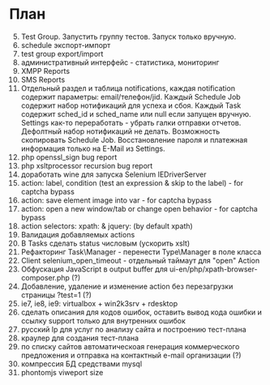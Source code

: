 План
====
5. Test Group. Запустить группу тестов. Запуск только вручную.
6. schedule экспорт-импорт
7. test group export/import
10. административный интерфейс - статистика, мониторинг
13. XMPP Reports
14. SMS Reports
15. Отдельный раздел и таблица notifications, каждая notification содержит параметры: email/телефон/jid. Каждый Schedule Job содержит
 набор нотификаций для успеха и сбоя. Каждый Task содержит sched_id и sched_name или null если запущен вручную. Settings как-то
 переработать - убрать галки отправки отчетов. Дефолтный набор нотификаций не делать. Возможность скопировать Schedule Job.
 Восстановление пароля и платежная информация только на E-Mail из Settings.
16. php openssl_sign bug report
17. php xsltprocessor recursion bug report
18. доработать wine для запуска Selenium IEDriverServer
19. action: label, condition (test an expression & skip to the label) - for captcha bypass
20. action: save element image into var - for captcha bypass
21. action: open a new window/tab or change open behavior - for captcha bypass
22. action selectors: xpath: & jquery: (by default xpath)
23. Валидация добавляемых actions
24. В Tasks сделать status числовым (ускорить xslt)
25. Рефакторинг Task\Manager - перенести Type\Manager в поле класса
26. Client selenium_open_timeout - отдельный таймаут для "open" Action
27. Обфускация JavaScript в output buffer для ui-en/php/xpath-browser-composer.php (?)
28. Добавление, удаление и изменение action без перезагрузки страницы ?test=1 (?)
29. ie7, ie8, ie9: virtualbox + win2k3srv + rdesktop
33. сделать описания для кодов ошибок, оставить вывод кода ошибки и ссылку support только для внутренних ошибок
34. русский lp для услуг по анализу сайта и построению тест-плана
35. краулер для создания тест-плана
36. по списку сайтов автоматическоая генерация коммерческого предложения и отправка на контактный e-mail организации (?)
37. компрессия БД средствами mysql
38. phontomjs viweport size
